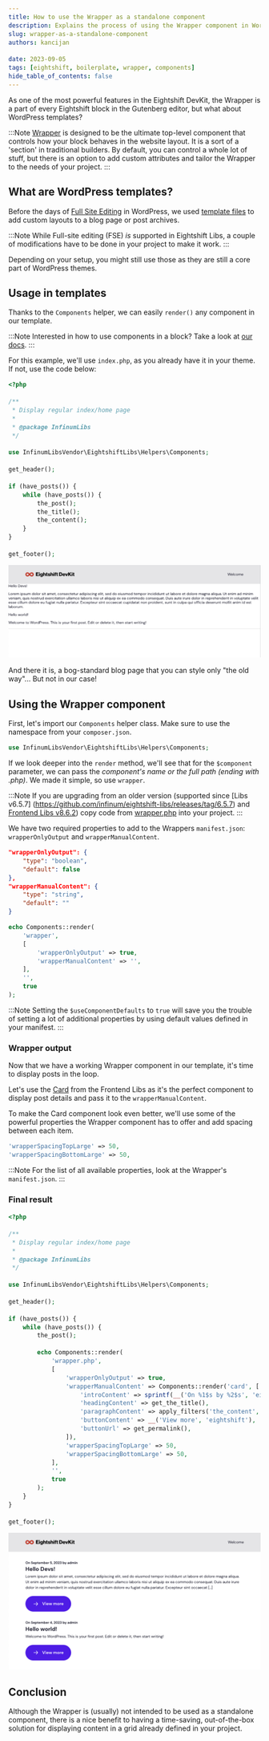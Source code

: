 ```yaml
---
title: How to use the Wrapper as a standalone component
description: Explains the process of using the Wrapper component in WordPress templates.
slug: wrapper-as-a-standalone-component
authors: kancijan

date: 2023-09-05
tags: [eightshift, boilerplate, wrapper, components]
hide_table_of_contents: false
---
```


As one of the most powerful features in the Eightshift DevKit, the Wrapper is a part of every Eightshift block in the Gutenberg editor, but what about WordPress templates?
<!--truncate-->

:::Note
[Wrapper](https://eightshift.com/docs/basics/blocks-wrapper/) is designed to be the ultimate top-level component that controls how your block behaves in the website layout. It is a sort of a 'section' in traditional builders. By default, you can control a whole lot of stuff, but there is an option to add custom attributes and tailor the Wrapper to the needs of your project.
:::

## What are WordPress templates?

Before the days of [Full Site Editing](https://developer.wordpress.org/block-editor/getting-started/full-site-editing/) in WordPress, we used [template files](https://developer.wordpress.org/themes/basics/template-hierarchy/) to add custom layouts to a blog page or post archives.

:::Note
While Full-site editing (FSE) _is_ supported in Eightshift Libs, a couple of modifications have to be done in your project to make it work.
:::

Depending on your setup, you might still use those as they are still a core part of WordPress themes.

## Usage in templates

Thanks to the `Components` helper, we can easily `render()` any component in our template. 

:::Note
Interested in how to use components in a block? Take a look at [our docs](https://eightshift.com/docs/basics/blocks-component-in-block#i-have-a-component-that-i-want-to-use-manually).
:::

For this example, we'll use `index.php`, as you already have it in your theme. If not, use the code below:

```php
<?php

/**
 * Display regular index/home page
 *
 * @package InfinumLibs
 */

use InfinumLibsVendor\EightshiftLibs\Helpers\Components;

get_header();

if (have_posts()) {
	while (have_posts()) {
		the_post();
		the_title();
		the_content();
	}
}

get_footer();
```
![No Wrapper](/img/blog/no-wrapper.png)

And there it is, a bog-standard blog page that you can style only "the old way"... But not in our case!

## Using the Wrapper component

First, let's import our `Components` helper class. Make sure to use the namespace from your `composer.json`.
```php
use InfinumLibsVendor\EightshiftLibs\Helpers\Components;
```

If we look deeper into the `render` method, we'll see that for the `$component` parameter, we can pass the _component's name or the full path (ending with .php)_. We made it simple, so use `wrapper`.

:::Note
If you are upgrading from an older version (supported since [Libs v6.5.7] (https://github.com/infinum/eightshift-libs/releases/tag/6.5.7) and [Frontend Libs v8.6.2](https://github.com/infinum/eightshift-frontend-libs/releases/tag/8.6.2)) copy code from [wrapper.php](https://github.com/infinum/eightshift-frontend-libs/blob/develop/blocks/init/src/Blocks/wrapper/wrapper.php) into your project.
:::

We have two required properties to add to the Wrappers `manifest.json`: `wrapperOnlyOutput` and `wrapperManualContent`.

```json
"wrapperOnlyOutput": {
	"type": "boolean",
	"default": false
},
"wrapperManualContent": {
	"type": "string",
	"default": ""
}
```

```php
echo Components::render(
	'wrapper',
	[
		'wrapperOnlyOutput' => true,
		'wrapperManualContent' => '',
	],
	'',
	true
);
```
:::Note
Setting the `$useComponentDefaults` to `true` will save you the trouble of setting a lot of additional properties by using default values defined in your manifest.
:::

### Wrapper output

Now that we have a working Wrapper component in our template, it's time to display posts in the loop.

Let's use the [Card](https://infinum.github.io/eightshift-frontend-libs/storybook/?path=/story/components-card--editor) from the Frontend Libs as it's the perfect component to display post details and pass it to the `wrapperManualContent`.

To make the Card component look even better, we'll use some of the powerful properties the Wrapper component has to offer and add spacing between each item.

```php
'wrapperSpacingTopLarge' => 50,
'wrapperSpacingBottomLarge' => 50,
```

:::Note
For the list of all available properties, look at the Wrapper's `manifest.json`.
:::

### Final result

```php
<?php

/**
 * Display regular index/home page
 *
 * @package InfinumLibs
 */

use InfinumLibsVendor\EightshiftLibs\Helpers\Components;

get_header();

if (have_posts()) {
	while (have_posts()) {
		the_post();

		echo Components::render(
			'wrapper.php',
			[
				'wrapperOnlyOutput' => true,
				'wrapperManualContent' => Components::render('card', [
					'introContent' => sprintf(__('On %1$s by %2$s', 'eightshift'), get_the_date(), get_the_author_meta('display_name')),
					'headingContent' => get_the_title(),
					'paragraphContent' => apply_filters('the_content', get_the_excerpt()),
					'buttonContent' => __('View more', 'eightshift'),
					'buttonUrl' => get_permalink(),
				]),
				'wrapperSpacingTopLarge' => 50,
				'wrapperSpacingBottomLarge' => 50,
			],
			'',
			true
		);
	}
}

get_footer();
```
![Wrapper with content](/img/blog/wrapper-content.png)

## Conclusion

Although the Wrapper is (usually) not intended to be used as a standalone component, there is a nice benefit to having a time-saving, out-of-the-box solution for displaying content in a grid already defined in your project.

